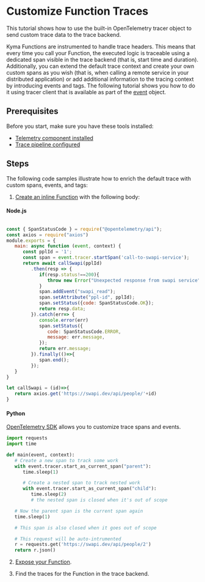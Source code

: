 # Customize Function Traces

This tutorial shows how to use the built-in OpenTelemetry tracer object to send custom trace data to the trace backend.

Kyma Functions are instrumented to handle trace headers. This means that every time you call your Function, the executed logic is traceable using a dedicated span visible in the trace backend (that is, start time and duration).
Additionally, you can extend the default trace context and create your own custom spans as you wish (that is, when calling a remote service in your distributed application) or add additional information to the tracing context by introducing events and tags. The following tutorial shows you how to do it using tracer client that is available as part of the [event](../technical-reference/07-70-function-specification.md#event-object) object.

## Prerequisites

Before you start, make sure you have these tools installed:

- [Telemetry component installed](https://kyma-project.io/docs/kyma/latest/04-operation-guides/operations/02-install-kyma/#install-specific-components)
- [Trace pipeline configured](https://github.com/kyma-project/telemetry-manager/blob/main/docs/user/03-traces.md#setting-up-a-tracepipeline)

## Steps

The following code samples illustrate how to enrich the default trace with custom spans, events, and tags:

1. [Create an inline Function](01-10-create-inline-function.md) with the following body:

<!-- tabs:start -->

#### **Node.js**

   ```javascript

   const { SpanStatusCode } = require("@opentelemetry/api");
   const axios = require("axios")
   module.exports = {
      main: async function (event, context) {
         const pplId = '1';
         const span = event.tracer.startSpan('call-to-swapi-service');
         return await callSwapi(pplId)
            .then(resp => {
               if(resp.status!==200){
                  throw new Error("Unexpected response from swapi service");
               }
               span.addEvent("swapi_read");
               span.setAttribute("ppl-id", pplId);
               span.setStatus({code: SpanStatusCode.OK});
               return resp.data;
            }).catch(err=> {
               console.error(err)
               span.setStatus({
                  code: SpanStatusCode.ERROR,
                  message: err.message,
               });
               return err.message;
            }).finally(()=>{
               span.end();
            });
      }
   }

   let callSwapi = (id)=>{
      return axios.get('https://swapi.dev/api/people/'+id)
   }
   ```

#### **Python**

   [OpenTelemetry SDK](https://opentelemetry.io/docs/instrumentation/python/manual/#traces) allows you to customize trace spans and events.

   ```python
   import requests
   import time

   def main(event, context):
      # Create a new span to track some work
      with event.tracer.start_as_current_span("parent"):
         time.sleep(1)

         # Create a nested span to track nested work
         with event.tracer.start_as_current_span("child"):
            time.sleep(2)
            # the nested span is closed when it's out of scope

      # Now the parent span is the current span again
      time.sleep(1)

      # This span is also closed when it goes out of scope

      # This request will be auto-intrumented
      r = requests.get('https://swapi.dev/api/people/2')
      return r.json()
   ```

<!-- tabs:end -->

2. [Expose your Function](01-20-expose-function.md).

3. Find the traces for the Function in the trace backend.

